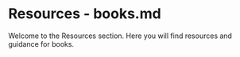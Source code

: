# Resources - books.md
Welcome to the Resources section. Here you will find resources and guidance for books.
